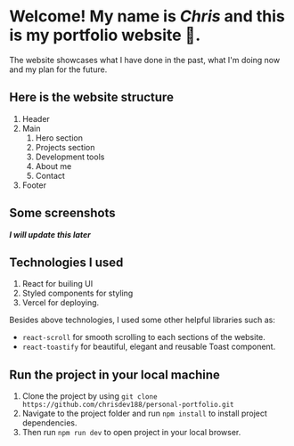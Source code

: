 # Welcome! My name is _Chris_ and this is my portfolio website 🚀.

The website showcases what I have done in the past, what I'm doing now and my plan for the future.

## Here is the website structure

1. Header
2. Main
   1. Hero section
   2. Projects section
   3. Development tools
   4. About me
   5. Contact
3. Footer

## Some screenshots

**_I will update this later_**

## Technologies I used

1. React for builing UI
2. Styled components for styling
3. Vercel for deploying.

Besides above technologies, I used some other helpful libraries such as:

- `react-scroll` for smooth scrolling to each sections of the website.
- `react-toastify` for beautiful, elegant and reusable Toast component.

## Run the project in your local machine

1. Clone the project by using `git clone https://github.com/chrisdev188/personal-portfolio.git`
2. Navigate to the project folder and run `npm install` to install project dependencies.
3. Then run `npm run dev` to open project in your local browser.
